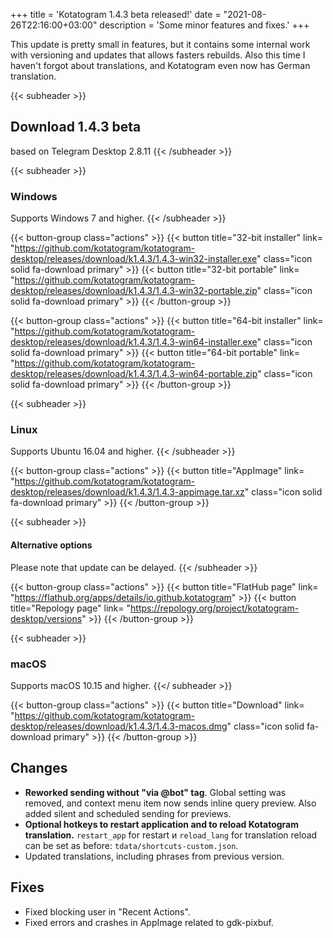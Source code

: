 +++
title = 'Kotatogram 1.4.3 beta released!'
date = "2021-08-26T22:16:00+03:00"
description = 'Some minor features and fixes.'
+++

This update is pretty small in features, but it contains some internal work with versioning and updates that allows fasters rebuilds. Also this time I haven't forgot about translations, and Kotatogram even now has German translation.

{{< subheader >}}
## Download 1.4.3 beta
based on Telegram Desktop 2.8.11
{{< /subheader >}}

{{< subheader >}}
### Windows
Supports Windows 7 and higher. 
{{< /subheader >}}

{{< button-group class="actions" >}}
    {{< button title="32-bit installer" link= "https://github.com/kotatogram/kotatogram-desktop/releases/download/k1.4.3/1.4.3-win32-installer.exe" class="icon solid fa-download primary" >}}
    {{< button title="32-bit portable" link= "https://github.com/kotatogram/kotatogram-desktop/releases/download/k1.4.3/1.4.3-win32-portable.zip" class="icon solid fa-download primary" >}}
{{< /button-group >}}

{{< button-group class="actions" >}}
    {{< button title="64-bit installer" link= "https://github.com/kotatogram/kotatogram-desktop/releases/download/k1.4.3/1.4.3-win64-installer.exe" class="icon solid fa-download primary" >}}
    {{< button title="64-bit portable" link= "https://github.com/kotatogram/kotatogram-desktop/releases/download/k1.4.3/1.4.3-win64-portable.zip" class="icon solid fa-download primary" >}}
{{< /button-group >}}

{{< subheader >}}
### Linux
Supports Ubuntu 16.04 and higher. 
{{< /subheader >}}

{{< button-group class="actions" >}}
    {{< button title="AppImage" link= "https://github.com/kotatogram/kotatogram-desktop/releases/download/k1.4.3/1.4.3-appimage.tar.xz" class="icon solid fa-download primary" >}}
{{< /button-group >}}

{{< subheader >}}
#### Alternative options
Please note that update can be delayed.
{{< /subheader >}}

{{< button-group class="actions" >}}
    {{< button title="FlatHub page" link= "https://flathub.org/apps/details/io.github.kotatogram" >}}
    {{< button title="Repology page" link= "https://repology.org/project/kotatogram-desktop/versions" >}}
{{< /button-group >}}

{{< subheader >}}
### macOS
Supports macOS 10.15 and higher. 
{{</ subheader >}}

{{< button-group class="actions" >}}
    {{< button title="Download" link= "https://github.com/kotatogram/kotatogram-desktop/releases/download/k1.4.3/1.4.3-macos.dmg" class="icon solid fa-download primary" >}}
{{< /button-group >}}

## Changes

* **Reworked sending without "via @bot" tag**. Global setting was removed, and context menu item now sends inline query preview. Also added silent and scheduled sending for previews.
* **Optional hotkeys to restart application and to reload Kotatogram translation.** `restart_app` for restart и `reload_lang` for translation reload can be set as before: `tdata/shortcuts-custom.json`.
* Updated translations, including phrases from previous version.

## Fixes

* Fixed blocking user in "Recent Actions".
* Fixed errors and crashes in AppImage related to gdk-pixbuf.
